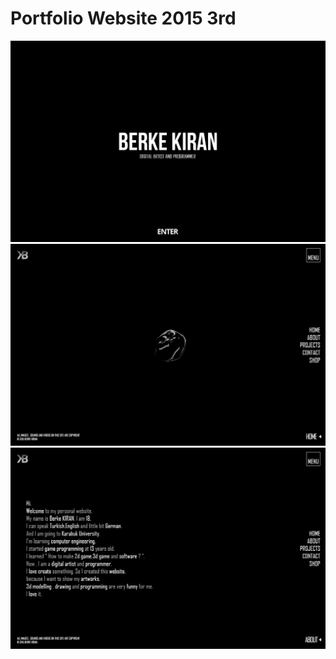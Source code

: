 # Portfolio Website 2015 3rd

![portfolio-website-2015-3rd-image-01](screenshots/portfolio-website-2015-3rd-image-01.png)
![portfolio-website-2015-3rd-image-02](screenshots/portfolio-website-2015-3rd-image-02.png)
![portfolio-website-2015-3rd-image-03](screenshots/portfolio-website-2015-3rd-image-03.png)